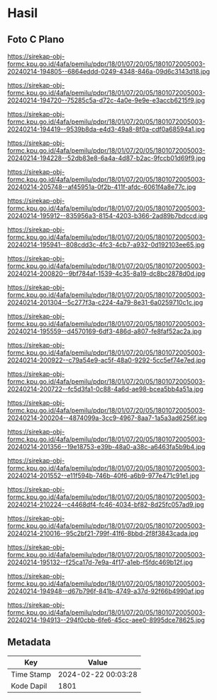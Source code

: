 # Hasil

## Foto C Plano

https://sirekap-obj-formc.kpu.go.id/4afa/pemilu/pdpr/18/01/07/20/05/1801072005003-20240214-194805--6864eddd-0249-4348-846a-09d6c3143d18.jpg

https://sirekap-obj-formc.kpu.go.id/4afa/pemilu/pdpr/18/01/07/20/05/1801072005003-20240214-194720--75285c5a-d72c-4a0e-9e9e-e3accb6215f9.jpg

https://sirekap-obj-formc.kpu.go.id/4afa/pemilu/pdpr/18/01/07/20/05/1801072005003-20240214-194419--9539b8da-e4d3-49a8-8f0a-cdf0a68594a1.jpg

https://sirekap-obj-formc.kpu.go.id/4afa/pemilu/pdpr/18/01/07/20/05/1801072005003-20240214-194228--52db83e8-6a4a-4d87-b2ac-9fccb01d69f9.jpg

https://sirekap-obj-formc.kpu.go.id/4afa/pemilu/pdpr/18/01/07/20/05/1801072005003-20240214-205748--af45951a-0f2b-411f-afdc-6061f4a8e77c.jpg

https://sirekap-obj-formc.kpu.go.id/4afa/pemilu/pdpr/18/01/07/20/05/1801072005003-20240214-195912--835956a3-8154-4203-b366-2ad89b7bdccd.jpg

https://sirekap-obj-formc.kpu.go.id/4afa/pemilu/pdpr/18/01/07/20/05/1801072005003-20240214-195941--808cdd3c-4fc3-4cb7-a932-0d192103ee65.jpg

https://sirekap-obj-formc.kpu.go.id/4afa/pemilu/pdpr/18/01/07/20/05/1801072005003-20240214-200820--9bf784af-1539-4c35-8a19-dc8bc2878d0d.jpg

https://sirekap-obj-formc.kpu.go.id/4afa/pemilu/pdpr/18/01/07/20/05/1801072005003-20240214-201304--5c277f3a-c224-4a79-8e31-6a0259710c1c.jpg

https://sirekap-obj-formc.kpu.go.id/4afa/pemilu/pdpr/18/01/07/20/05/1801072005003-20240214-195559--d4570169-6df3-486d-a807-fe8faf52ac2a.jpg

https://sirekap-obj-formc.kpu.go.id/4afa/pemilu/pdpr/18/01/07/20/05/1801072005003-20240214-200922--c79a54e9-ac5f-48a0-9292-5cc5ef74e7ed.jpg

https://sirekap-obj-formc.kpu.go.id/4afa/pemilu/pdpr/18/01/07/20/05/1801072005003-20240214-200722--fc5d3fa1-0c88-4a6d-ae98-bcea5bb4a51a.jpg

https://sirekap-obj-formc.kpu.go.id/4afa/pemilu/pdpr/18/01/07/20/05/1801072005003-20240214-200204--4874099a-3cc9-4967-8aa7-1a5a3ad6256f.jpg

https://sirekap-obj-formc.kpu.go.id/4afa/pemilu/pdpr/18/01/07/20/05/1801072005003-20240214-201356--19e18753-e39b-48a0-a38c-a6463fa5b9b4.jpg

https://sirekap-obj-formc.kpu.go.id/4afa/pemilu/pdpr/18/01/07/20/05/1801072005003-20240214-201552--e11f594b-746b-40f6-a6b9-977e471c91e1.jpg

https://sirekap-obj-formc.kpu.go.id/4afa/pemilu/pdpr/18/01/07/20/05/1801072005003-20240214-210224--c4468df4-fc46-4034-bf82-8d25fc057ad9.jpg

https://sirekap-obj-formc.kpu.go.id/4afa/pemilu/pdpr/18/01/07/20/05/1801072005003-20240214-210016--95c2bf21-799f-41f6-8bbd-2f8f3843cada.jpg

https://sirekap-obj-formc.kpu.go.id/4afa/pemilu/pdpr/18/01/07/20/05/1801072005003-20240214-195132--f25ca17d-7e9a-4f17-a1eb-f5fdc469b12f.jpg

https://sirekap-obj-formc.kpu.go.id/4afa/pemilu/pdpr/18/01/07/20/05/1801072005003-20240214-194948--d67b796f-841b-4749-a37d-92f66b4990af.jpg

https://sirekap-obj-formc.kpu.go.id/4afa/pemilu/pdpr/18/01/07/20/05/1801072005003-20240214-194913--294f0cbb-6fe6-45cc-aee0-8995dce78625.jpg


## Metadata

| Key        | Value               |
| ---------- | ------------------- |
| Time Stamp | 2024-02-22 00:03:28 |
| Kode Dapil | 1801                |



